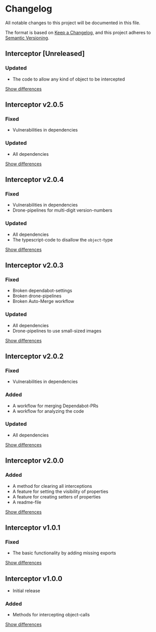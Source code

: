 # Changelog
All notable changes to this project will be documented in this file.

The format is based on [Keep a Changelog](https://keepachangelog.com/en/1.0.0/),
and this project adheres to [Semantic Versioning](https://semver.org/spec/v2.0.0.html).

## Interceptor [Unreleased]
### Updated
  - The code to allow any kind of object to be intercepted

[Show differences](https://github.com/manuth/Interceptor/compare/v2.0.5..dev)

## Interceptor v2.0.5
### Fixed
  - Vulnerabilities in dependencies

### Updated
  - All dependencies

[Show differences](https://github.com/manuth/Interceptor/compare/v2.0.4..v2.0.5)

## Interceptor v2.0.4
### Fixed
  - Vulnerabilities in dependencies
  - Drone-pipelines for multi-digit version-numbers

### Updated
  - All dependencies
  - The typescript-code to disallow the `object`-type

[Show differences](https://github.com/manuth/Interceptor/compare/v2.0.3..v2.0.4)

## Interceptor v2.0.3
### Fixed
  - Broken dependabot-settings
  - Broken drone-pipelines
  - Broken Auto-Merge workflow

### Updated
  - All dependencies
  - Drone-pipelines to use small-sized images

[Show differences](https://github.com/manuth/Interceptor/compare/v2.0.2..v2.0.3)

## Interceptor v2.0.2
### Fixed
  - Vulnerabilities in dependencies

### Added
  - A workflow for merging Dependabot-PRs
  - A workflow for analyzing the code

### Updated
  - All dependencies

[Show differences](https://github.com/manuth/Interceptor/compare/v2.0.0..v2.0.2)

## Interceptor v2.0.0
### Added
  - A method for clearing all interceptions
  - A feature for setting the visibility of properties
  - A feature for creating setters of properties
  - A readme-file

[Show differences](https://github.com/manuth/Interceptor/compare/v1.0.1..v2.0.0)

## Interceptor v1.0.1
### Fixed
  - The basic functionality by adding missing exports

[Show differences](https://github.com/manuth/Interceptor/compare/v1.0.0..v1.0.1)

## Interceptor v1.0.0
  - Initial release

### Added
  - Methods for intercepting object-calls

[Show differences](https://github.com/manuth/Interceptor/compare/1e679a3b8a585a14f2c84cf46fcc36fd055c703a..v1.0.0)
